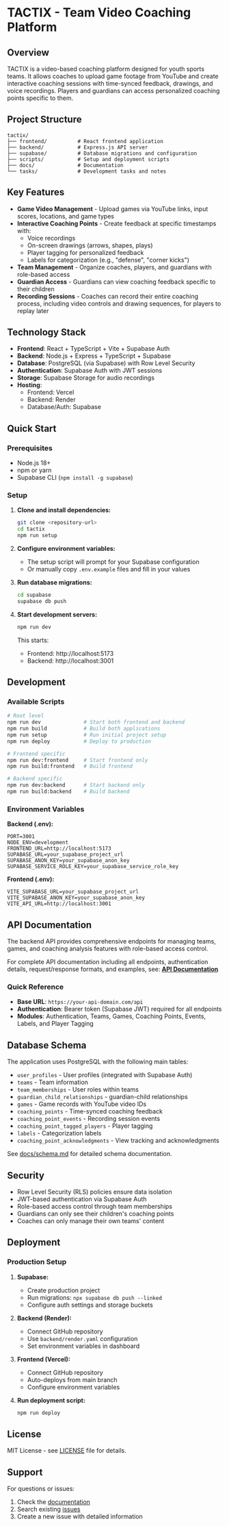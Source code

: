 # TACTIX - Team Video Coaching Platform

## Overview

TACTIX is a video-based coaching platform designed for youth sports teams. It allows coaches to upload game footage from YouTube and create interactive coaching sessions with time-synced feedback, drawings, and voice recordings. Players and guardians can access personalized coaching points specific to them.

## Project Structure

```
tactix/
├── frontend/          # React frontend application
├── backend/           # Express.js API server
├── supabase/          # Database migrations and configuration
├── scripts/           # Setup and deployment scripts
├── docs/              # Documentation
└── tasks/             # Development tasks and notes
```

## Key Features

- **Game Video Management** - Upload games via YouTube links, input scores, locations, and game types
- **Interactive Coaching Points** - Create feedback at specific timestamps with:
  - Voice recordings
  - On-screen drawings (arrows, shapes, plays)
  - Player tagging for personalized feedback
  - Labels for categorization (e.g., "defense", "corner kicks")
- **Team Management** - Organize coaches, players, and guardians with role-based access
- **Guardian Access** - Guardians can view coaching feedback specific to their children
- **Recording Sessions** - Coaches can record their entire coaching process, including video controls and drawing sequences, for players to replay later

## Technology Stack

- **Frontend**: React + TypeScript + Vite + Supabase Auth
- **Backend**: Node.js + Express + TypeScript + Supabase
- **Database**: PostgreSQL (via Supabase) with Row Level Security
- **Authentication**: Supabase Auth with JWT sessions
- **Storage**: Supabase Storage for audio recordings
- **Hosting**: 
  - Frontend: Vercel
  - Backend: Render
  - Database/Auth: Supabase

## Quick Start

### Prerequisites

- Node.js 18+ 
- npm or yarn
- Supabase CLI (`npm install -g supabase`)

### Setup

1. **Clone and install dependencies:**
   ```bash
   git clone <repository-url>
   cd tactix
   npm run setup
   ```

2. **Configure environment variables:**
   - The setup script will prompt for your Supabase configuration
   - Or manually copy `.env.example` files and fill in your values

3. **Run database migrations:**
   ```bash
   cd supabase
   supabase db push
   ```

4. **Start development servers:**
   ```bash
   npm run dev
   ```

   This starts:
   - Frontend: http://localhost:5173
   - Backend: http://localhost:3001

## Development

### Available Scripts

```bash
# Root level
npm run dev              # Start both frontend and backend
npm run build            # Build both applications
npm run setup            # Run initial project setup
npm run deploy           # Deploy to production

# Frontend specific
npm run dev:frontend     # Start frontend only
npm run build:frontend   # Build frontend

# Backend specific  
npm run dev:backend      # Start backend only
npm run build:backend    # Build backend
```

### Environment Variables

**Backend (.env):**
```
PORT=3001
NODE_ENV=development
FRONTEND_URL=http://localhost:5173
SUPABASE_URL=your_supabase_project_url
SUPABASE_ANON_KEY=your_supabase_anon_key
SUPABASE_SERVICE_ROLE_KEY=your_supabase_service_role_key
```

**Frontend (.env):**
```
VITE_SUPABASE_URL=your_supabase_project_url
VITE_SUPABASE_ANON_KEY=your_supabase_anon_key
VITE_API_URL=http://localhost:3001
```

## API Documentation

The backend API provides comprehensive endpoints for managing teams, games, and coaching analysis features with role-based access control.

For complete API documentation including all endpoints, authentication details, request/response formats, and examples, see: **[API Documentation](./docs/api-readme.md)**

### Quick Reference
- **Base URL**: `https://your-api-domain.com/api`
- **Authentication**: Bearer token (Supabase JWT) required for all endpoints
- **Modules**: Authentication, Teams, Games, Coaching Points, Events, Labels, and Player Tagging

## Database Schema

The application uses PostgreSQL with the following main tables:

- `user_profiles` - User profiles (integrated with Supabase Auth)
- `teams` - Team information
- `team_memberships` - User roles within teams
- `guardian_child_relationships` - guardian-child relationships
- `games` - Game records with YouTube video IDs
- `coaching_points` - Time-synced coaching feedback
- `coaching_point_events` - Recording session events
- `coaching_point_tagged_players` - Player tagging
- `labels` - Categorization labels
- `coaching_point_acknowledgments` - View tracking and acknowledgments

See [docs/schema.md](./docs/schema.md) for detailed schema documentation.

## Security

- Row Level Security (RLS) policies ensure data isolation
- JWT-based authentication via Supabase Auth
- Role-based access control through team memberships
- Guardians can only see their children's coaching points
- Coaches can only manage their own teams' content

## Deployment

### Production Setup

1. **Supabase:**
   - Create production project
   - Run migrations: `npx supabase db push --linked`
   - Configure auth settings and storage buckets

2. **Backend (Render):**
   - Connect GitHub repository
   - Use `backend/render.yaml` configuration
   - Set environment variables in dashboard

3. **Frontend (Vercel):**
   - Connect GitHub repository
   - Auto-deploys from main branch
   - Configure environment variables

4. **Run deployment script:**
   ```bash
   npm run deploy
   ```

## License

MIT License - see [LICENSE](./LICENSE) file for details.

## Support

For questions or issues:
1. Check the [documentation](./docs/)
2. Search existing [issues](../../issues)
3. Create a new issue with detailed information
